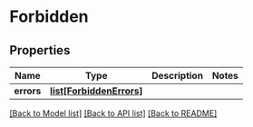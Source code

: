 # Forbidden

## Properties
Name | Type | Description | Notes
------------ | ------------- | ------------- | -------------
**errors** | [**list[ForbiddenErrors]**](ForbiddenErrors.md) |  | 

[[Back to Model list]](../README.md#documentation-for-models) [[Back to API list]](../README.md#documentation-for-api-endpoints) [[Back to README]](../README.md)


